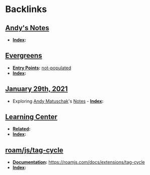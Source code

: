 
# Backlinks
## [Andy's Notes](<Andy's Notes.md>)
- **[Index](<Index.md>):**

## [Evergreens](<Evergreens.md>)
- **[Entry Points](<Entry Points.md>):** [not-populated](<not-populated.md>)
- **[Index](<Index.md>):**

## [January 29th, 2021](<January 29th, 2021.md>)
- Exploring [Andy Matuschak](<Andy Matuschak.md>)'s [Notes](https://notes.andymatuschak.org/)
            - **[Index](<Index.md>):**

## [Learning Center](<Learning Center.md>)
- **[Related](<Related.md>):**
- **[Index](<Index.md>):**

## [roam/js/tag-cycle](<roam/js/tag-cycle.md>)
- **[Documentation](<Documentation.md>):** https://roamjs.com/docs/extensions/tag-cycle
- **[Index](<Index.md>):**

